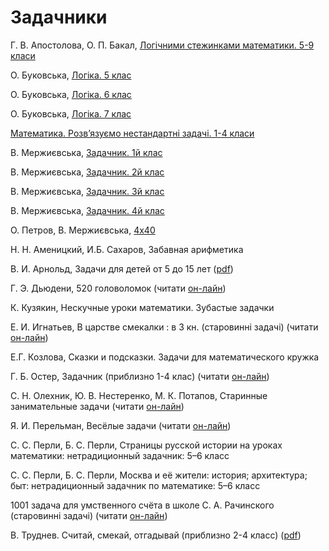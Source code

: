 # Задачники

Г. В. Апостолова, О. П. Бакал, [Логічними стежинками математики. 5-9 класи](https://www.geneza.ua/product/301)

О. Буковська, [Логіка. 5 клас](https://www.booklya.ua/book/log-ka-zoshit-konspekt-5-klas-177612/)

О. Буковська, [Логіка. 6 клас](https://www.booklya.ua/book/log-ka-zoshit-konspekt-6-klas-203323/)

О. Буковська, [Логіка. 7 клас](https://www.booklya.ua/book/log-ka-7-klas-zoshit-konspekt-210293/)

[Математика. Розв’язуємо нестандартні задачі. 1-4 класи](https://bookclub.ua/catalog/books/childbooks_7_12_years/matematika-rozvyazuiemo-nestandartni-zadachi)

В. Мержиєвська, [Задачник. 1й клас](https://l.facebook.com/l.php?u=https%3A%2F%2Fberkoshko.blogspot.com%2F2017%2F06%2F1.html%3Ffbclid%3DIwAR07uBwNh4SwMQ_EHWmfVSwwxGBq7jG-peBSh36UhVEYynuopyUBPY3kbl0&h=AT28Bgqre8vtGnJVgr2ccDlHA8gUMc1U10wCPTh2KPApn70OxdCU6ahQv1k0rl8oVIJWx6b7i6C4fCT8siULYPWWi1sfe0ikJ5ycczduTqv-JJ6gmLHuiX7HmBCoUTB_YXiU&__tn__=-UK-y-R&c[0]=AT2lGe1kCKTLXSL208yUVEFCowrscZsqfJJQLQDeHSMjEkvo7lF43G83UXljygsEZTDX4BXAh1mhlLiyelADWVnnXoN3XAPeL6HEDEfKjTvsykt_hjei51ZyVmS-qv8KF5WjMqoorvPY7Po5U8C32eCqls8JpFWveuWMFKYRr2SMi_LP5JlgALiYD8yTSdvPu649bNMPzQbLj1c)

В. Мержиєвська, [Задачник. 2й клас](https://l.facebook.com/l.php?u=https%3A%2F%2Fberkoshko.blogspot.com%2F2018%2F07%2F2.html%3Ffbclid%3DIwAR2258DTioR2dsh0xj4eNOMmrbNdxk68sUzuUoKbEBbkYcVIamvsTVPS3o8&h=AT0DIj9X-KK8qJv7KFVnCZXjdR3j8ZNzYiD51b2TT2QXl0mXejCbt4gqFp4rhd7rZvaAKki10Uh7M7s6927J4gfXHsXSPZrE82kOtEEZTQO6RgEEA-1oB-4Z9d8goc_DnAzQ&__tn__=-UK-y-R&c[0]=AT2lGe1kCKTLXSL208yUVEFCowrscZsqfJJQLQDeHSMjEkvo7lF43G83UXljygsEZTDX4BXAh1mhlLiyelADWVnnXoN3XAPeL6HEDEfKjTvsykt_hjei51ZyVmS-qv8KF5WjMqoorvPY7Po5U8C32eCqls8JpFWveuWMFKYRr2SMi_LP5JlgALiYD8yTSdvPu649bNMPzQbLj1c)

В. Мержиєвська, [Задачник. 3й клас](https://l.facebook.com/l.php?u=https%3A%2F%2Fberkoshko.blogspot.com%2F2019%2F08%2F3.html%3Ffbclid%3DIwAR09Bfcr_QsjTj0eR41GbF3_MMjLq647wtuONztaKMpeJqhHZGrKXpCiEHA&h=AT38MLVZjcito16bqymd19ZFiTwR4mWeyWXJQnxiYeTfftOEa4Esfns1vKNJ8l9ch1ceHGpORye4QJsYhBlwBmACcDmUJTkUJ8p0G4JN7d6LxwsnlzzLX6RdRISttJQ89nGb&__tn__=-UK-y-R&c[0]=AT2lGe1kCKTLXSL208yUVEFCowrscZsqfJJQLQDeHSMjEkvo7lF43G83UXljygsEZTDX4BXAh1mhlLiyelADWVnnXoN3XAPeL6HEDEfKjTvsykt_hjei51ZyVmS-qv8KF5WjMqoorvPY7Po5U8C32eCqls8JpFWveuWMFKYRr2SMi_LP5JlgALiYD8yTSdvPu649bNMPzQbLj1c)

В. Мержиєвська, [Задачник. 4й клас](https://berkoshko.blogspot.com/2020/08/4.html)

О. Петров, В. Мержиєвська, [4х40](http://alexandervpetrov.github.io/book.4x40/)



  
Н. Н. Аменицкий, И.Б. Сахаров, Забавная арифметика 

В. И. Арнольд, Задачи для детей от 5 до 15 лет \([pdf](http://ilib.mccme.ru/pdf/VIA-taskbook.pdf)\)

Г. Э. Дьюдени, 520 головоломок \(читати [он-лайн](https://royallib.com/read/dyudeni_genri/pyatsot_dvadtsat_golovolomok.html#0)\)

К. Кузякин, Нескучные уроки математики. Зубастые задачки

Е. И. Игнатьев, В царстве смекалки : в 3 кн.  \(старовинні задачі\) \(читати [он-лайн](http://mathemlib.ru/books/item/f00/s00/z0000016/)\)

Е.Г. Козлова, Сказки и подсказки. Задачи для математического кружка

Г. Б. Остер, Задачник \(приблизно 1-4 клас\) \(читати [он-лайн](https://www.litmir.me/br/?b=135564)\)

С. Н. Олехник, Ю. В. Нестеренко, М. К. Потапов, Старинные занимательные задачи \(читати [он-лайн](https://uch-lit.ru/matematika-2/dlya-shkolnikov/olehnik-s-n-i-dr-starinnyie-zanimateln)\)

Я. И. Перельман, Весёлые задачи \(читати [он-лайн](https://iknigi.net/avtor-yakov-perelman/64735-dlya-yunyh-matematikov-veselye-zadachi-yakov-perelman/read/page-1.html)\)

С. С. Перли, Б. С. Перли, Страницы русской истории на уроках математики: нетрадиционный задачник: 5–6 класс

С. С. Перли, Б. С. Перли, Москва и её жители: история; архитектура; быт: нетрадиционный задачник по математике: 5–6 класс

1001 задача для умственного счёта в школе С. А. Рачинского \(старовинні задачі\) \(читати [он-лайн](https://www.litmir.me/br/?b=262884&p=1)\)

В. Труднев. Считай, смекай, отгадывай \(приблизно 2-4 класс\) \([pdf](http://testuser7.narod.ru/School/Trudnev.pdf)\)

